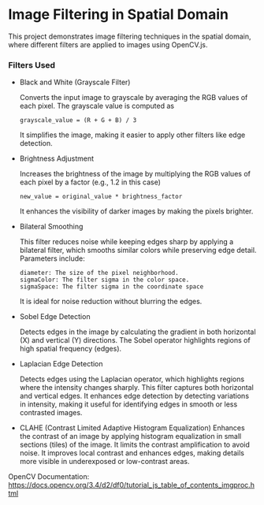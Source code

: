 # Image Filtering in Spatial Domain

This project demonstrates image filtering techniques in the spatial domain, where different filters are applied to images using OpenCV.js. 

### Filters Used
- Black and White (Grayscale Filter)
  
  Converts the input image to grayscale by averaging the RGB values of each pixel. The grayscale value is computed as
  ```
  grayscale_value = (R + G + B) / 3
  ```
  It simplifies the image, making it easier to apply other filters like edge detection.

- Brightness Adjustment

  Increases the brightness of the image by multiplying the RGB values of each pixel by a factor (e.g., 1.2 in this case)
  ```
  new_value = original_value * brightness_factor
  ```
  It enhances the visibility of darker images by making the pixels brighter.

- Bilateral Smoothing

  This filter reduces noise while keeping edges sharp by applying a bilateral filter, which smooths similar colors while preserving edge detail.
  Parameters include:
  ```
  diameter: The size of the pixel neighborhood.
  sigmaColor: The filter sigma in the color space.
  sigmaSpace: The filter sigma in the coordinate space
  ```
  It is ideal for noise reduction without blurring the edges.

- Sobel Edge Detection

  Detects edges in the image by calculating the gradient in both horizontal (X) and vertical (Y) directions. The Sobel operator highlights regions of high spatial frequency (edges).

- Laplacian Edge Detection
  
  Detects edges using the Laplacian operator, which highlights regions where the intensity changes sharply. This filter captures both horizontal and vertical edges. It enhances edge detection by detecting variations in intensity, making it useful for identifying edges     in smooth or less contrasted images.

- CLAHE (Contrast Limited Adaptive Histogram Equalization)
  Enhances the contrast of an image by applying histogram equalization in small sections (tiles) of the image. It limits the contrast amplification to avoid noise. It improves local contrast and enhances edges, making details more visible in underexposed or low-contrast   areas.

OpenCV Documentation: 
https://docs.opencv.org/3.4/d2/df0/tutorial_js_table_of_contents_imgproc.html
